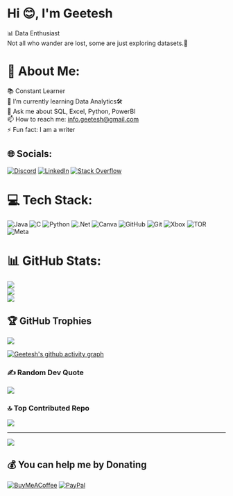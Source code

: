 # Hi 😊, I'm Geetesh 
📊 Data Enthusiast<br>
Not all who wander are lost, some are just exploring datasets.🧠

# 💫 About Me:
📚 Constant Learner <br>
🌱 I’m currently learning Data Analytics🛠️ <br>
💬 Ask me about SQL, Excel, Python, PowerBI <br>
📫 How to reach me: info.geetesh@gmail.com <br>
⚡ Fun fact: I am a writer


## 🌐 Socials:
[![Discord](https://img.shields.io/badge/Discord-%237289DA.svg?logo=discord&logoColor=white)](https://discord.gg/g33t3sh) [![LinkedIn](https://img.shields.io/badge/LinkedIn-%230077B5.svg?logo=linkedin&logoColor=white)](https://linkedin.com/in/g33t3sh) [![Stack Overflow](https://img.shields.io/badge/-Stackoverflow-FE7A16?logo=stack-overflow&logoColor=white)](https://stackoverflow.com/users/28928368) 

# 💻 Tech Stack:
![Java](https://img.shields.io/badge/java-%23ED8B00.svg?style=plastic&logo=openjdk&logoColor=white) ![C](https://img.shields.io/badge/c-%2300599C.svg?style=plastic&logo=c&logoColor=white) ![Python](https://img.shields.io/badge/python-3670A0?style=plastic&logo=python&logoColor=ffdd54) ![.Net](https://img.shields.io/badge/.NET-5C2D91?style=plastic&logo=.net&logoColor=white) ![Canva](https://img.shields.io/badge/Canva-%2300C4CC.svg?style=plastic&logo=Canva&logoColor=white) ![GitHub](https://img.shields.io/badge/github-%23121011.svg?style=plastic&logo=github&logoColor=white) ![Git](https://img.shields.io/badge/git-%23F05033.svg?style=plastic&logo=git&logoColor=white) ![Xbox](https://img.shields.io/badge/xbox-%23107C10.svg?style=plastic&logo=xbox&logoColor=white) ![TOR](https://img.shields.io/badge/tor-%237E4798.svg?style=plastic&logo=tor-project&logoColor=white) ![Meta](https://img.shields.io/badge/Meta-%230467DF.svg?style=plastic&logo=Meta&logoColor=white)
# 📊 GitHub Stats:
![](https://github-readme-stats.vercel.app/api?username=g33t3sh&theme=dark&hide_border=false&include_all_commits=false&count_private=false)<br/>
![](https://github-readme-streak-stats.herokuapp.com/?user=g33t3sh&theme=dark&hide_border=false)<br/>
![](https://github-readme-stats.vercel.app/api/top-langs/?username=g33t3sh&theme=dark&hide_border=false&include_all_commits=false&count_private=false&layout=compact)

## 🏆 GitHub Trophies
![](https://github-profile-trophy.vercel.app/?username=g33t3sh&theme=onedark&no-frame=false&no-bg=false&margin-w=4)

[![Geetesh's github activity graph](https://github-readme-activity-graph.vercel.app/graph?username=g33t3sh&theme=github-compact)](https://github.com/g33t3sh/github-readme-activity-graph)



### ✍️ Random Dev Quote
![](https://quotes-github-readme.vercel.app/api?type=horizontal&theme=tokyonight)

### 🔝 Top Contributed Repo
![](https://github-contributor-stats.vercel.app/api?username=g33t3sh&limit=5&theme=dark&combine_all_yearly_contributions=true)

---
[![](https://visitcount.itsvg.in/api?id=g33t3sh&icon=5&color=13)](https://visitcount.itsvg.in)

  ## 💰 You can help me by Donating
  [![BuyMeACoffee](https://img.shields.io/badge/Buy%20Me%20a%20Coffee-ffdd00?style=for-the-badge&logo=buy-me-a-coffee&logoColor=black)](https://buymeacoffee.com/https://buymeacoffee.com/g33t3sh) [![PayPal](https://img.shields.io/badge/PayPal-00457C?style=for-the-badge&logo=paypal&logoColor=white)](https://paypal.me/PayPal.MeGeeteshKumar) 

  
<!-- Proudly created with GPRM ( https://gprm.itsvg.in ) -->
